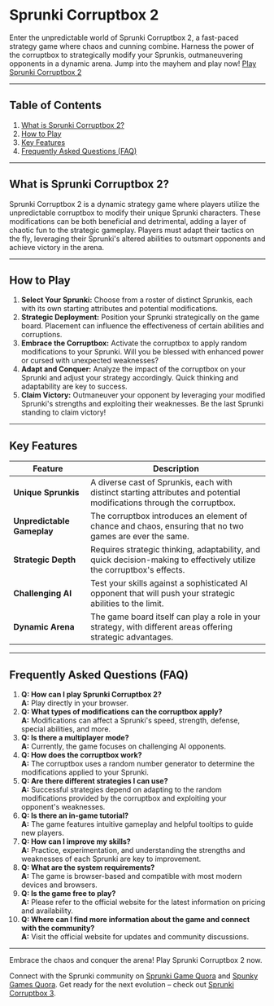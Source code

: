 # Sprunki Corruptbox 2

Enter the unpredictable world of Sprunki Corruptbox 2, a fast-paced strategy game where chaos and cunning combine.  Harness the power of the corruptbox to strategically modify your Sprunkis, outmaneuvering opponents in a dynamic arena.  Jump into the mayhem and play now! [Play Sprunki Corruptbox 2](https://spunky.games/sprunki-corruptbox-2)


---

## Table of Contents

1. [What is Sprunki Corruptbox 2?](#what-is-sprunki-corruptbox-2)
2. [How to Play](#how-to-play)
3. [Key Features](#key-features)
4. [Frequently Asked Questions (FAQ)](#faq)

---

## What is Sprunki Corruptbox 2? <a id="what-is-sprunki-corruptbox-2"></a>

Sprunki Corruptbox 2 is a dynamic strategy game where players utilize the unpredictable corruptbox to modify their unique Sprunki characters. These modifications can be both beneficial and detrimental, adding a layer of chaotic fun to the strategic gameplay.  Players must adapt their tactics on the fly, leveraging their Sprunki's altered abilities to outsmart opponents and achieve victory in the arena.


---

## How to Play <a id="how-to-play"></a>

1. **Select Your Sprunki:** Choose from a roster of distinct Sprunkis, each with its own starting attributes and potential modifications.
2. **Strategic Deployment:** Position your Sprunki strategically on the game board.  Placement can influence the effectiveness of certain abilities and corruptions.
3. **Embrace the Corruptbox:** Activate the corruptbox to apply random modifications to your Sprunki.  Will you be blessed with enhanced power or cursed with unexpected weaknesses?
4. **Adapt and Conquer:** Analyze the impact of the corruptbox on your Sprunki and adjust your strategy accordingly.  Quick thinking and adaptability are key to success.
5. **Claim Victory:**  Outmaneuver your opponent by leveraging your modified Sprunki's strengths and exploiting their weaknesses. Be the last Sprunki standing to claim victory!


---

## Key Features <a id="key-features"></a>

| Feature             | Description                                                                                                     |
|----------------------|-----------------------------------------------------------------------------------------------------------------|
| **Unique Sprunkis** | A diverse cast of Sprunkis, each with distinct starting attributes and potential modifications through the corruptbox. |
| **Unpredictable Gameplay** | The corruptbox introduces an element of chance and chaos, ensuring that no two games are ever the same.            |
| **Strategic Depth**   | Requires strategic thinking, adaptability, and quick decision-making to effectively utilize the corruptbox's effects. |
| **Challenging AI**    | Test your skills against a sophisticated AI opponent that will push your strategic abilities to the limit.       |
| **Dynamic Arena**    | The game board itself can play a role in your strategy, with different areas offering strategic advantages.      |



---


## Frequently Asked Questions (FAQ) <a id="faq"></a>

1. **Q: How can I play Sprunki Corruptbox 2?** <br> **A:** Play directly in your browser.
2. **Q: What types of modifications can the corruptbox apply?** <br> **A:** Modifications can affect a Sprunki's speed, strength, defense, special abilities, and more.
3. **Q: Is there a multiplayer mode?** <br> **A:**  Currently, the game focuses on challenging AI opponents.
4. **Q: How does the corruptbox work?** <br> **A:** The corruptbox uses a random number generator to determine the modifications applied to your Sprunki.
5. **Q: Are there different strategies I can use?** <br> **A:**  Successful strategies depend on adapting to the random modifications provided by the corruptbox and exploiting your opponent's weaknesses.
6. **Q: Is there an in-game tutorial?** <br> **A:** The game features intuitive gameplay and helpful tooltips to guide new players.
7. **Q: How can I improve my skills?** <br> **A:** Practice, experimentation, and understanding the strengths and weaknesses of each Sprunki are key to improvement.
8. **Q: What are the system requirements?** <br> **A:** The game is browser-based and compatible with most modern devices and browsers.
9. **Q:  Is the game free to play?** <br> **A:**  Please refer to the official website for the latest information on pricing and availability.
10. **Q: Where can I find more information about the game and connect with the community?** <br> **A:**  Visit the official website for updates and community discussions.


---

Embrace the chaos and conquer the arena! Play Sprunki Corruptbox 2 now.

Connect with the Sprunki community on [Sprunki Game Quora](https://sprunkigame.quora.com/) and [Spunky Games Quora](https://spunkygames.quora.com/).  Get ready for the next evolution – check out [Sprunki Corruptbox 3](https://spunky.games/sprunki-corruptbox-3).
